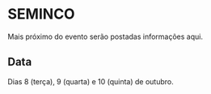 # SEMINCO

Mais próximo do evento serão postadas informações aqui.  

## Data

Dias 8 (terça), 9 (quarta) e 10 (quinta) de outubro.  
